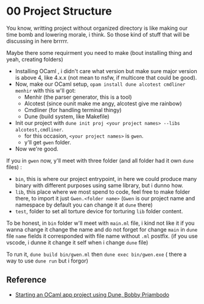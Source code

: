 # 00 Project Structure

You know, writting project without organized directory is like making our time bomb and lowering morale, i think. So those kind of stuff that will be discussing in here brrrrr.

Maybe there some requirment you need to make (bout installing thing and yeah, creating folders)

- Installing OCaml , i didn't care what version but make sure major version is above 4, like 4.x.x (not mean to nsfw, if multicore that could be good).
- Now, make our OCaml setup, `opam install dune alcotest cmdliner menhir` with this w'll got:
  - Menhir (the parser generator, this is a tool)
  - Alcotest (since ounit make me angy, alcotest give me rainbow)
  - Cmdliner (for handling terminal thingy)
  - Dune (build system, like Makefile)
- Init our project with `dune init proj <your project names> --libs alcotest,cmdliner`.
  - for this occasion, `<your project names>` is `gwen`.
  - y'll get `gwen` folder.
- Now we're good.

If you in `gwen` now, y'll meet with three folder (and all folder had it own `dune` files) :

   - `bin`, this is where our project entrypoint, in here we could produce many binary with different purposes using same library, but i dunno how.
   - `lib`, this place where we most spend to code, feel free to make folder there, to import it just `Gwen.<folder name>` (`Gwen` is our project name and namespace by default you can change it at `dune` there)
   - `test`, folder to set all torture device for torturing `lib` folder content.

To be honest, in `bin` folder w'll meet with `main.ml` file, i kind not like it if you wanna change it change the name and do not forget for change `main` in `dune` file `name` fields it corresponded with file name without `.ml` postfix. (if you use vscode, i dunne it change it self when i change `dune` file)

To run it, `dune build bin/gwen.ml` then `dune exec bin/gwen.exe` ( there a way to use `dune run` but i forgor)


## Reference

- [Starting an OCaml app project using Dune, Bobby Priambodo](https://medium.com/@bobbypriambodo/starting-an-ocaml-app-project-using-dune-d4f74e291de8)
